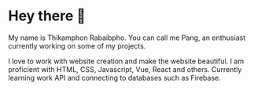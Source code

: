 # Hey there 👋

My name is Thikamphon Rabaibpho. You can call me Pang, an enthusiast currently working on some of my projects.

I love to work with website creation and make the website beautiful. I am proficient with HTML, CSS, Javascript, Vue, React and others. Currently learning work API and connecting to databases such as Firebase.

